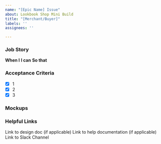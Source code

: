 ```yaml
---
name: "[Epic Name] Issue"
about: Lookbook Shop Mini Build
title: "[Merchant/Buyer]"
labels: ''
assignees: ''

---
```


### Job Story 

**When I**
**I can**
**So that**

### Acceptance Criteria

- [x] 1
- [x] 2
- [x] 3

### Mockups


### Helpful Links
Link to design doc (if applicable)
Link to help documentation (if applicable)
Link to Slack Channel

